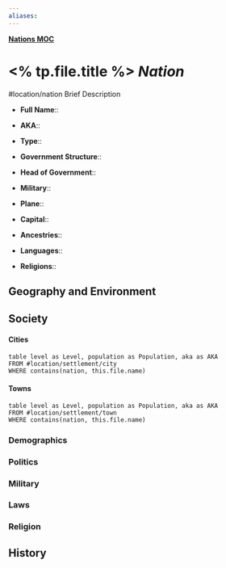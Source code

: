 ```yaml
---
aliases: 
---
```

**[Nations MOC](Myrria%20MOC#Nations)**
# <% tp.file.title %> *Nation*
#location/nation 
Brief Description

- **Full Name**:: 
- **AKA**:: 
- **Type**:: 

- **Government Structure**:: 
- **Head of Government**:: 
- **Military**:: 

- **Plane**:: 
- **Capital**::  

- **Ancestries**:: 
- **Languages**:: 
- **Religions**:: 

## Geography and Environment

## Society
#### Cities
```dataview
table level as Level, population as Population, aka as AKA
FROM #location/settlement/city 
WHERE contains(nation, this.file.name)
```
#### Towns
```dataview
table level as Level, population as Population, aka as AKA
FROM #location/settlement/town 
WHERE contains(nation, this.file.name)
```
### Demographics

### Politics

### Military

### Laws

### Religion

## History
